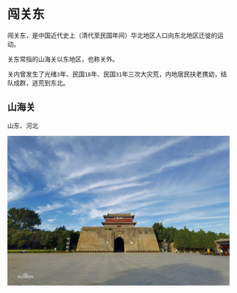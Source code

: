 # 闯关东

闯关东，是中国近代史上（清代至民国年间）华北地区人口向东北地区迁徙的运动。

关东常指的山海关以东地区，也称关外。

关内曾发生了光绪`3`年、民国`18`年、民国`31`年三次大灾荒，内地居民扶老携幼，结队成群，逃荒到东北。

## 山海关

山东、河北

![山海关](./media/01/00.jpg)
